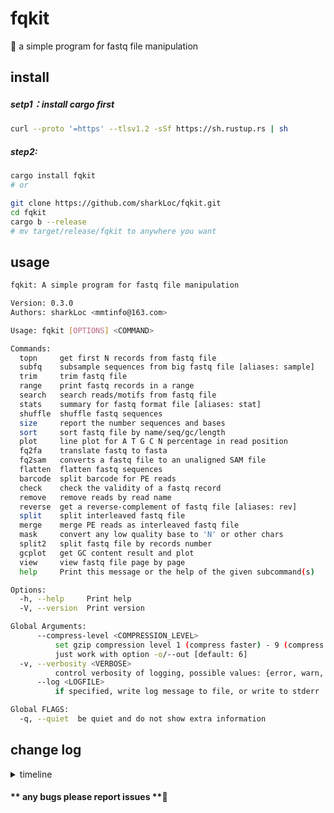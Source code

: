 # fqkit
🦀 a simple program for fastq file manipulation


## install
##### setp1：install cargo first 
```bash
curl --proto '=https' --tlsv1.2 -sSf https://sh.rustup.rs | sh
```

##### step2:
```bash
cargo install fqkit
# or

git clone https://github.com/sharkLoc/fqkit.git
cd fqkit
cargo b --release
# mv target/release/fqkit to anywhere you want 
```

## usage

```bash
fqkit: A simple program for fastq file manipulation

Version: 0.3.0
Authors: sharkLoc <mmtinfo@163.com>

Usage: fqkit [OPTIONS] <COMMAND>

Commands:
  topn     get first N records from fastq file
  subfq    subsample sequences from big fastq file [aliases: sample]
  trim     trim fastq file
  range    print fastq records in a range
  search   search reads/motifs from fastq file
  stats    summary for fastq format file [aliases: stat]
  shuffle  shuffle fastq sequences
  size     report the number sequences and bases
  sort     sort fastq file by name/seq/gc/length
  plot     line plot for A T G C N percentage in read position
  fq2fa    translate fastq to fasta
  fq2sam   converts a fastq file to an unaligned SAM file
  flatten  flatten fastq sequences
  barcode  split barcode for PE reads
  check    check the validity of a fastq record
  remove   remove reads by read name
  reverse  get a reverse-complement of fastq file [aliases: rev]
  split    split interleaved fastq file
  merge    merge PE reads as interleaved fastq file
  mask     convert any low quality base to 'N' or other chars
  split2   split fastq file by records number
  gcplot   get GC content result and plot
  view     view fastq file page by page
  help     Print this message or the help of the given subcommand(s)

Options:
  -h, --help     Print help
  -V, --version  Print version

Global Arguments:
      --compress-level <COMPRESSION_LEVEL>
          set gzip compression level 1 (compress faster) - 9 (compress better) for gzip output file
          just work with option -o/--out [default: 6]
  -v, --verbosity <VERBOSE>
          control verbosity of logging, possible values: {error, warn, info, debug, trace} [default: debug]
      --log <LOGFILE>
          if specified, write log message to file, or write to stderr

Global FLAGS:
  -q, --quiet  be quiet and do not show extra information

```

## change log
<details>
<summary>timeline</summary>

2023.11.03:
 - update to version 0.2.12
 - add subcommand trim
 - update cmd help information

2023.11.08:
 - update to version 0.2.13
 - add subcommand reverse

2023.11.10:
 - update to version 0.2.14
 - add subcommand view
 - rebuilt some command interface

2023.11.29:
 - update to version 0.2.15
 - recode func in stats subcommand

2023.12.04
 - update to version 0.2.16
 - add subcommand size

2023.12.05
 - update to version 0.2.17
 - update code for subcommand size and search
 - add subcommand fq2sam
 - add log information options verbosity

2023.12.09
 - update to version 0.2.18
 - add subcommand sort, range, check and mask
 - update to version 0.2.19
 - add subcommand shuffle

2023.12.10
 - update to version 0.3.0
 - add glob option --compress-level for gzip output file 
</details>

#### ** any bugs please report issues **💖
